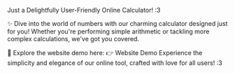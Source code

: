 Just a Delightfully User-Friendly Online Calculator! :3

✨ Dive into the world of numbers with our charming calculator designed just for you! Whether you're performing simple arithmetic or tackling more complex calculations, we've got you covered.

💖 Explore the website demo here:
👉 Website Demo
Experience the simplicity and elegance of our online tool, crafted with love for all users! :3
